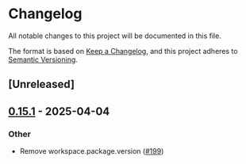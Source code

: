 # Changelog

All notable changes to this project will be documented in this file.

The format is based on [Keep a Changelog](https://keepachangelog.com/en/1.0.0/),
and this project adheres to [Semantic Versioning](https://semver.org/spec/v2.0.0.html).

## [Unreleased]

## [0.15.1](https://github.com/phper-framework/phper/compare/phper-alloc-v0.15.0...phper-alloc-v0.15.1) - 2025-04-04

### Other

- Remove workspace.package.version ([#199](https://github.com/phper-framework/phper/pull/199))
